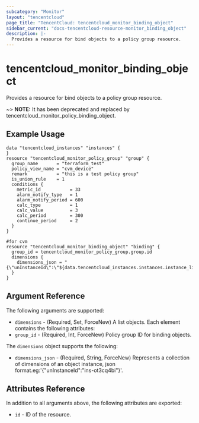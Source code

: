 ```yaml
---
subcategory: "Monitor"
layout: "tencentcloud"
page_title: "TencentCloud: tencentcloud_monitor_binding_object"
sidebar_current: "docs-tencentcloud-resource-monitor_binding_object"
description: |-
  Provides a resource for bind objects to a policy group resource.
---
```


# tencentcloud_monitor_binding_object

Provides a resource for bind objects to a policy group resource.

~> **NOTE:** It has been deprecated and replaced by tencentcloud_monitor_policy_binding_object.

## Example Usage

```hcl
data "tencentcloud_instances" "instances" {
}
resource "tencentcloud_monitor_policy_group" "group" {
  group_name       = "terraform_test"
  policy_view_name = "cvm_device"
  remark           = "this is a test policy group"
  is_union_rule    = 1
  conditions {
    metric_id           = 33
    alarm_notify_type   = 1
    alarm_notify_period = 600
    calc_type           = 1
    calc_value          = 3
    calc_period         = 300
    continue_period     = 2
  }
}

#for cvm
resource "tencentcloud_monitor_binding_object" "binding" {
  group_id = tencentcloud_monitor_policy_group.group.id
  dimensions {
    dimensions_json = "{\"unInstanceId\":\"${data.tencentcloud_instances.instances.instance_list[0].instance_id}\"}"
  }
}
```

## Argument Reference

The following arguments are supported:

* `dimensions` - (Required, Set, ForceNew) A list objects. Each element contains the following attributes:
* `group_id` - (Required, Int, ForceNew) Policy group ID for binding objects.

The `dimensions` object supports the following:

* `dimensions_json` - (Required, String, ForceNew) Represents a collection of dimensions of an object instance, json format.eg:'{"unInstanceId":"ins-ot3cq4bi"}'.

## Attributes Reference

In addition to all arguments above, the following attributes are exported:

* `id` - ID of the resource.



